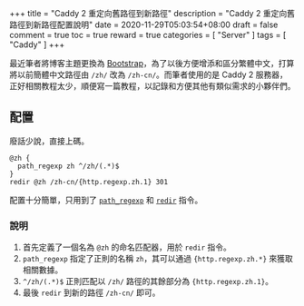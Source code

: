 +++
title = "Caddy 2 重定向舊路徑到新路徑"
description = "Caddy 2 重定向舊路徑到新路徑配置說明"
date = 2020-11-29T05:03:54+08:00
draft = false
comment = true
toc = true
reward = true
categories = [
  "Server"
]
tags = [
  "Caddy"
]
+++

最近筆者將博客主題更換為 [Bootstrap](https://github.com/razonyang/hugo-theme-bootstrap)，為了以後方便增添和區分繁體中文，打算將以前簡體中文路徑由 `/zh/` 改為 `/zh-cn/`。而筆者使用的是 Caddy 2 服務器，正好相關教程太少，順便寫一篇教程，以記錄和方便其他有類似需求的小夥伴們。
<!--more-->

## 配置

廢話少說，直接上碼。

```caddy
@zh {
  path_regexp zh ^/zh/(.*)$
}
redir @zh /zh-cn/{http.regexp.zh.1} 301
```

配置十分簡單，只用到了 [`path_regexp`](https://caddyserver.com/docs/caddyfile/matchers#path-regexp) 和 [`redir`](https://caddyserver.com/docs/caddyfile/directives/redir) 指令。

### 說明

1. 首先定義了一個名為 `@zh` 的命名匹配器，用於 `redir` 指令。
1. `path_regexp` 指定了正則的名稱 `zh`，其可以通過 `{http.regexp.zh.*}` 來獲取相關數據。
1. `^/zh/(.*)$` 正則匹配以 `/zh/` 路徑的其餘部分為 `{http.regexp.zh.1}`。
1. 最後 `redir` 到新的路徑 `/zh-cn/` 即可。

